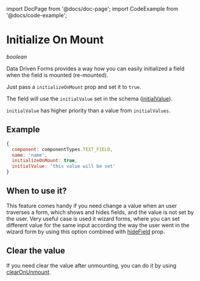 import DocPage from '@docs/doc-page';
import CodeExample from '@docs/code-example';

<DocPage>

# Initialize On Mount

*boolean*

Data Driven Forms provides a way how you can easily initialized a field when the field is mounted (re-mounted).

Just pass a `initializeOnMount` prop and set it to `true`.

The field will use the `initialValue` set in the schema ([initialValue](/schema/introduction#initialvalue)).

`initialValue` has higher priority than a value from `initialValues`.

## Example


```jsx
{
  component: componentTypes.TEXT_FIELD,
  name: 'name',
  initializeOnMount: true,
  initialValue: 'this value will be set'
}
```

## When to use it?

This feature comes handy if you need change a value when an user traverses a form, which shows and hides fields, and the value is not set by the user. Very useful case is used it wizard forms, where you can set different value for the same input according the way the user went in the wizard form by using this option combined with [hideField](/schema/introduction#hidefield) prop.

<CodeExample source="components/initialize-mount" mode="preview" />

## Clear the value

If you need clear the value after unmounting, you can do it by using [clearOnUnmount](/schema/clear-on-unmount).

</DocPage>
